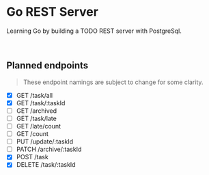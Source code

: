 # Go REST Server

Learning Go by building a TODO REST server with PostgreSql.

<br>

## Planned endpoints

> These endpoint namings are subject to change for some clarity.

* [x] GET /task/all
* [x] GET /task/:taskId
* [ ] GET /archived
* [ ] GET /task/late
* [ ] GET /late/count
* [ ] GET /count
* [ ] PUT /update/:taskId
* [ ] PATCH /archive/:taskId
* [x] POST /task
* [x] DELETE /task/:taskId
